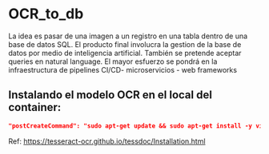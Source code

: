 # OCR_to_db
La idea es pasar de una imagen a un registro en una tabla dentro de una base de datos SQL. El producto final involucra la gestion de la base de datos por medio de inteligencia artificial. También se pretende aceptar queries en natural language. El mayor esfuerzo se pondrá en la infraestructura de pipelines CI/CD- microservicios - web frameworks


## Instalando el modelo OCR en el local del container:

```devcontainer.json
"postCreateCommand": "sudo apt-get update && sudo apt-get install -y vim tesseract-ocr libtesseract-dev",
```
Ref:
https://tesseract-ocr.github.io/tessdoc/Installation.html

